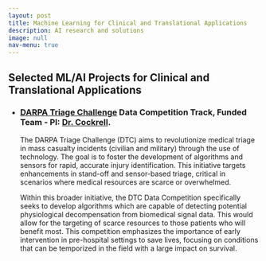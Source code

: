 ```yaml
---
layout: post
title: Machine Learning for Clinical and Translational Applications
description: AI research and solutions 
image: null
nav-menu: true
---
```


## Selected ML/AI Projects for Clinical and Translational Applications

- 
  ### [DARPA Triage Challenge](https://triagechallenge.darpa.mil/index) Data Competition Track, Funded Team - PI: [Dr. Cockrell](https://www.medicaldigitaltwins.ai/people.html).

  The DARPA Triage Challenge (DTC) aims to revolutionize medical triage in mass casualty incidents (civilian and military) through the use of technology. The goal is to foster the development of algorithms and sensors for rapid, accurate injury identification. This initiative targets enhancements in stand-off and sensor-based triage, critical in scenarios where medical resources are scarce or overwhelmed.

  Within this broader initiative, the DTC Data Competition specifically seeks to develop algorithms which are capable of detecting potential physiological decompensation from biomedical signal data. This would allow for the targeting of scarce resources to those patients who will benefit most. This competition emphasizes the importance of early intervention in pre-hospital settings to save lives, focusing on conditions that can be temporized in the field with a large impact on survival.

<!-- - 
  ### Some Other Project -->